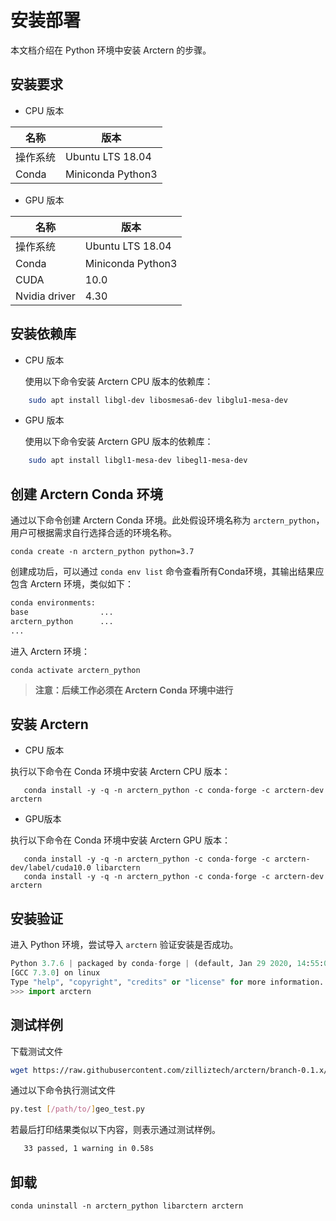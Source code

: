 # 安装部署
本文档介绍在 Python 环境中安装 Arctern 的步骤。

## 安装要求

* CPU 版本

|  名称    |   版本     |
| ---------- | ------------ |
| 操作系统 |Ubuntu LTS 18.04|
| Conda  | Miniconda Python3  |


* GPU 版本

|  名称    |   版本     |
| ---------- | ------------ |
| 操作系统 |Ubuntu LTS 18.04|
| Conda | Miniconda Python3  |
|CUDA|10.0|
|Nvidia driver|4.30|

## 安装依赖库


* CPU 版本

  使用以下命令安装 Arctern CPU 版本的依赖库：
```bash
    sudo apt install libgl-dev libosmesa6-dev libglu1-mesa-dev
```

* GPU 版本


  使用以下命令安装 Arctern GPU 版本的依赖库：
```bash
    sudo apt install libgl1-mesa-dev libegl1-mesa-dev
```

## 创建 Arctern Conda 环境

通过以下命令创建 Arctern Conda 环境。此处假设环境名称为 `arctern_python`，用户可根据需求自行选择合适的环境名称。

`conda create -n arctern_python python=3.7`

创建成功后，可以通过 `conda env list` 命令查看所有Conda环境，其输出结果应包含 Arctern 环境，类似如下：
  
  ```bash
  conda environments:
  base                ...
  arctern_python      ...
  ...
  ```

 进入 Arctern 环境：

  `conda activate arctern_python`


> **注意：后续工作必须在 Arctern Conda 环境中进行**

## 安装 Arctern


* CPU 版本
  
执行以下命令在 Conda 环境中安装 Arctern CPU 版本：

```shell
   conda install -y -q -n arctern_python -c conda-forge -c arctern-dev arctern
```

* GPU版本
  
执行以下命令在 Conda 环境中安装 Arctern GPU 版本：

```shell
   conda install -y -q -n arctern_python -c conda-forge -c arctern-dev/label/cuda10.0 libarctern
   conda install -y -q -n arctern_python -c conda-forge -c arctern-dev arctern
```

## 安装验证

进入 Python 环境，尝试导入 `arctern` 验证安装是否成功。

```python
Python 3.7.6 | packaged by conda-forge | (default, Jan 29 2020, 14:55:04)
[GCC 7.3.0] on linux
Type "help", "copyright", "credits" or "license" for more information.
>>> import arctern
```

## 测试样例

下载测试文件
```bash
wget https://raw.githubusercontent.com/zilliztech/arctern/branch-0.1.x/python/tests/geo/geo_test.py
```

通过以下命令执行测试文件
```bash
py.test [/path/to/]geo_test.py
```

若最后打印结果类似以下内容，则表示通过测试样例。
```bash
   33 passed, 1 warning in 0.58s
```

## 卸载

```shell
conda uninstall -n arctern_python libarctern arctern
```
